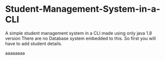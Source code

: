 # Student-Management-System-in-a-CLI
A simple student management system in a CLI made using only java 1.8 version
There are no Database system embedded to this. So first you will have to add student details.

aaaaaaaa